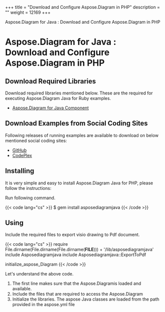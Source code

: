 +++
title = "Download and Configure Aspose.Diagram in PHP" 
description = "" 
weight = 12169 
+++

Aspose.Diagram for Java : Download and Configure Aspose.Diagram in PHP  

# Aspose.Diagram for Java : Download and Configure Aspose.Diagram in PHP


## **Download Required Libraries**

Download required libraries mentioned below. These are the required for executing Aspose.Diagram Java for Ruby examples.

*   [Aspose.Diagram for Java Component](http://maven.aspose.com/repository/simple/ext-release-local/com/aspose/aspose-diagram/)

## **Download Examples from Social Coding Sites**

Following releases of running examples are available to download on below mentioned social coding sites:

*   [GitHub](https://github.com/asposediagram/Aspose.Diagram-for-Java/tree/master/Plugins/Aspose_Diagram_Java_for_PHP)
*   [CodePlex](https://asposediagramjavaphp.codeplex.com/)

## **Installing**

It is very simple and easy to install Aspose.Diagram Java for PHP, please follow the instructions:

Run following command.

{{< code lang="cs" >}}
$ gem install asposediagramjava
{{< /code >}}

## **Using**

Include the required files to export visio drawing to Pdf document.

{{< code lang="cs" >}}
require File.dirname(File.dirname(File.dirname(__FILE__))) + '/lib/asposediagramjava'
include Asposediagramjava
include Asposediagramjava::ExportToPdf

initialize_aspose_Diagram
{{< /code >}}

Let's understand the above code.

1.  The first line makes sure that the Aspose.Diagramis loaded and available.
2.  Include the files that are required to access the Aspose.Diagram
3.  Initialize the libraries. The aspose Java classes are loaded from the path provided in the aspose.yml file

